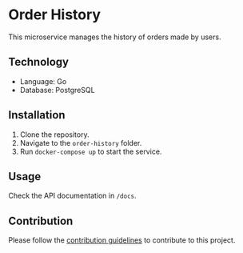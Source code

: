 # Order History

This microservice manages the history of orders made by users.

## Technology

- Language: Go
- Database: PostgreSQL

## Installation

1. Clone the repository.
2. Navigate to the `order-history` folder.
3. Run `docker-compose up` to start the service.

## Usage

Check the API documentation in `/docs`.

## Contribution

Please follow the [contribution guidelines](../../CONTRIBUTING.md) to contribute to this project.
